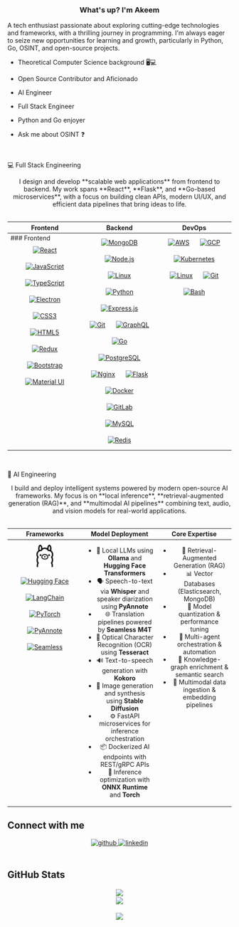 ### <div align="center">What's up? I'm Akeem

A tech enthusiast passionate about exploring cutting-edge technologies and frameworks, with a thrilling journey in programming. I'm always eager to seize new opportunities for learning and growth, particularly in Python, Go, OSINT, and open-source projects.</div>  
  

- Theoretical Computer Science background 🖥️💻  
  

- Open Source Contributor and Aficionado 
  

- AI Engineer 
  

- Full Stack Engineer  
  

- Python and Go enjoyer
  

- Ask me about OSINT :question:
  
<br/> 

💻 Full Stack Engineering
<div align="center"> I design and develop **scalable web applications** from frontend to backend. My work spans **React**, **Flask**, and **Go-based microservices**, with a focus on building clean APIs, modern UI/UX, and efficient data pipelines that bring ideas to life. </div> 

<br/>

<table align="center">
<tr>
  <thead>
    <th>Frontend</th>
    <th>Backend</th>
    <th>DevOps</th>
  </thead>
</tr>
<tr>
<td valign="top" width="33%">  
### Frontend  
<div align="center">  
<a href="https://reactjs.org/" target="_blank"><img style="margin: 10px" src="https://profilinator.rishav.dev/skills-assets/react-original-wordmark.svg" alt="React" height="50" /></a>  
<a href="https://www.javascript.com/" target="_blank"><img style="margin: 10px" src="https://profilinator.rishav.dev/skills-assets/javascript-original.svg" alt="JavaScript" height="50" /></a>  
<a href="https://www.typescriptlang.org/" target="_blank"><img style="margin: 10px" src="https://profilinator.rishav.dev/skills-assets/typescript-original.svg" alt="TypeScript" height="50" /></a>  
<a href="https://www.electronjs.org/" target="_blank"><img style="margin: 10px" src="https://profilinator.rishav.dev/skills-assets/electron-original.svg" alt="Electron" height="50" /></a>  
<a href="https://www.w3schools.com/css/" target="_blank"><img style="margin: 10px" src="https://profilinator.rishav.dev/skills-assets/css3-original-wordmark.svg" alt="CSS3" height="50" /></a>  
<a href="https://en.wikipedia.org/wiki/HTML5" target="_blank"><img style="margin: 10px" src="https://profilinator.rishav.dev/skills-assets/html5-original-wordmark.svg" alt="HTML5" height="50" /></a>  
<a href="https://redux.js.org/" target="_blank"><img style="margin: 10px" src="https://profilinator.rishav.dev/skills-assets/redux-original.svg" alt="Redux" height="50" /></a>  
<a href="https://getbootstrap.com/docs/3.4/javascript/" target="_blank"><img style="margin: 10px" src="https://profilinator.rishav.dev/skills-assets/bootstrap-plain.svg" alt="Bootstrap" height="50" /></a>  
<a href="https://mui.com/" target="_blank"><img style="margin: 10px" src="https://profilinator.rishav.dev/skills-assets/mui.png" alt="Material UI" height="50" /></a>  
</div>
</td>

<td valign="top" width="33%">
<div align="center">  
<a href="https://www.mongodb.com/" target="_blank"><img style="margin: 10px" src="https://profilinator.rishav.dev/skills-assets/mongodb-original-wordmark.svg" alt="MongoDB" height="50" /></a>  
<a href="https://nodejs.org/" target="_blank"><img style="margin: 10px" src="https://profilinator.rishav.dev/skills-assets/nodejs-original-wordmark.svg" alt="Node.js" height="50" /></a>  
<a href="https://www.linux.org/" target="_blank"><img style="margin: 10px" src="https://profilinator.rishav.dev/skills-assets/linux-original.svg" alt="Linux" height="50" /></a>  
<a href="https://www.python.org/" target="_blank"><img style="margin: 10px" src="https://profilinator.rishav.dev/skills-assets/python-original.svg" alt="Python" height="50" /></a>  
<a href="https://expressjs.com/" target="_blank"><img style="margin: 10px" src="https://profilinator.rishav.dev/skills-assets/express-original-wordmark.svg" alt="Express.js" height="50" /></a>  
<a href="https://github.com/" target="_blank"><img style="margin: 10px" src="https://profilinator.rishav.dev/skills-assets/git-scm-icon.svg" alt="Git" height="50" /></a>  
<a href="https://graphql.org/" target="_blank"><img style="margin: 10px" src="https://profilinator.rishav.dev/skills-assets/graphql.png" alt="GraphQL" height="50" /></a>  
<a href="https://go.dev/" target="_blank"><img style="margin: 10px" src="https://profilinator.rishav.dev/skills-assets/go-original.svg" alt="Go" height="50" /></a>  
<a href="https://www.postgresql.org/" target="_blank"><img style="margin: 10px" src="https://profilinator.rishav.dev/skills-assets/postgresql-original-wordmark.svg" alt="PostgreSQL" height="50" /></a>  
<a href="https://www.nginx.com/" target="_blank"><img style="margin: 10px" src="https://profilinator.rishav.dev/skills-assets/nginx-original.svg" alt="Nginx" height="50" /></a>  
<a href="https://flask.palletsprojects.com/" target="_blank"><img style="margin: 10px" src="https://profilinator.rishav.dev/skills-assets/flask.png" alt="Flask" height="50" /></a>  
<a href="https://www.docker.com/" target="_blank"><img style="margin: 10px" src="https://profilinator.rishav.dev/skills-assets/docker-original-wordmark.svg" alt="Docker" height="50" /></a>  
<a href="https://about.gitlab.com/" target="_blank"><img style="margin: 10px" src="https://profilinator.rishav.dev/skills-assets/gitlab.svg" alt="GitLab" height="50" /></a>  
<a href="https://www.mysql.com/" target="_blank"><img style="margin: 10px" src="https://profilinator.rishav.dev/skills-assets/mysql-original-wordmark.svg" alt="MySQL" height="50" /></a>  
<a href="https://redis.io/" target="_blank"><img style="margin: 10px" src="https://profilinator.rishav.dev/skills-assets/redis-original-wordmark.svg" alt="Redis" height="50" /></a>  
</div>
</td>

<td valign="top" width="33%">
<div align="center">  
<a href="https://aws.amazon.com/" target="_blank"><img style="margin: 10px" src="https://profilinator.rishav.dev/skills-assets/amazonwebservices-original-wordmark.svg" alt="AWS" height="50" /></a>  
<a href="https://cloud.google.com/" target="_blank"><img style="margin: 10px" src="https://profilinator.rishav.dev/skills-assets/google_cloud-icon.svg" alt="GCP" height="50" /></a>  
<a href="https://kubernetes.io/" target="_blank"><img style="margin: 10px" src="https://profilinator.rishav.dev/skills-assets/kubernetes-icon.svg" alt="Kubernetes" height="50" /></a>  
<a href="https://www.linux.org/" target="_blank"><img style="margin: 10px" src="https://profilinator.rishav.dev/skills-assets/linux-original.svg" alt="Linux" height="50" /></a>  
<a href="https://github.com/" target="_blank"><img style="margin: 10px" src="https://profilinator.rishav.dev/skills-assets/git-scm-icon.svg" alt="Git" height="50" /></a>  
<a href="https://www.gnu.org/software/bash/" target="_blank"><img style="margin: 10px" src="https://profilinator.rishav.dev/skills-assets/gnu_bash-icon.svg" alt="Bash" height="50" /></a>  
</div>
</td>
</tr>
</table>  

<br/>  

🤖 AI Engineering
<div align="center"> I build and deploy intelligent systems powered by modern open-source AI frameworks. My focus is on **local inference**, **retrieval-augmented generation (RAG)**, and **multimodal AI pipelines** combining text, audio, and vision models for real-world applications. </div> <br/> 

<table align="center">
<tr>
  <thead>
    <th>Frameworks</th>
    <th>Model Deployment</th>
    <th>Core Expertise</th>
  </thead>
</tr>
  
<tr>
  <td valign="top" width="33%">
  <div align="center"> <a href="https://ollama.ai/" target="_blank"><img style="margin: 10px" src="https://raw.githubusercontent.com/simple-icons/simple-icons/develop/icons/ollama.svg" alt="Ollama" height="50" /></a> <a href="https://huggingface.co/" target="_blank"><img style="margin: 10px" src="https://huggingface.co/front/assets/huggingface_logo-noborder.svg" alt="Hugging Face" height="50" /></a> <a href="https://www.langchain.com/" target="_blank"><img style="margin: 10px" src="https://avatars.githubusercontent.com/u/126733545?s=200&v=4" alt="LangChain" height="50" /></a> <a href="https://pytorch.org/" target="_blank"><img style="margin: 10px" src="https://profilinator.rishav.dev/skills-assets/pytorch-icon.svg" alt="PyTorch" height="50" /></a> <a href="https://github.com/pyannote/pyannote-audio" target="_blank"><img style="margin: 10px" src="https://avatars.githubusercontent.com/u/13865484?s=200&v=4" alt="PyAnnote" height="50" /></a> <a href="https://huggingface.co/facebook/seamless-m4t" target="_blank"><img style="margin: 10px" src="https://huggingface.co/front/assets/huggingface_logo-noborder.svg" alt="Seamless" height="50" /></div> 
  </td>
  
<td align="center" valign="top" width="33%">
  <div align="center"> <ul> <li>🧠 Local LLMs using <b>Ollama</b> and <b>Hugging Face Transformers</b></li> <li>🗣️ Speech-to-text via <b>Whisper</b> and speaker diarization using <b>PyAnnote</b></li> <li>🌐 Translation pipelines powered by <b>Seamless M4T</b></li> <li>📖 Optical Character Recognition (OCR) using <b>Tesseract</b></li> <li>🔊 Text-to-speech generation with <b>Kokoro</b></li> <li>🎨 Image generation and synthesis using <b>Stable Diffusion</b></li> <li>⚙️ FastAPI microservices for inference orchestration</li> <li>📦 Dockerized AI endpoints with REST/gRPC APIs</li> <li>🚀 Inference optimization with <b>ONNX Runtime</b> and <b>Torch</b></li> </ul> </div>
</td>

<td valign="top" width="33%">
<div align="center"> <ul> <li>📄 Retrieval-Augmented Generation (RAG)</li> <li>📊 Vector Databases (Elasticsearch, MongoDB)</li> <li>🧩 Model quantization & performance tuning</li> <li>🔗 Multi-agent orchestration & automation</li> <li>🧠 Knowledge-graph enrichment & semantic search</li> <li>🧬 Multimodal data ingestion & embedding pipelines</li> </ul> </div>
</td>
</tr>
</table>

## Connect with me  
<div align="center">
<a href="https://github.com/KingAkeem" target="_blank">
<img src=https://img.shields.io/badge/github-%2324292e.svg?&style=for-the-badge&logo=github&logoColor=white alt=github style="margin-bottom: 5px;" />
</a>
<a href="https://linkedin.com/in/akeemtlking" target="_blank">
<img src=https://img.shields.io/badge/linkedin-%231E77B5.svg?&style=for-the-badge&logo=linkedin&logoColor=white alt=linkedin style="margin-bottom: 5px;" />
</a>
</div>  
  
<br/>  

## GitHub Stats  
<div align="center"><img src="https://github-readme-stats.vercel.app/api?username=KingAkeem&show_icons=true&count_private=true&hide_border=true" align="center" /></div>  

<div align="center"><img src="https://github-readme-stats.vercel.app/api/top-langs/?username=KingAkeem&hide_border=true&layout=compact" align="center" /></div>  

<br/>  

<div align="center">
<img src="https://komarev.com/ghpvc/?username=rishavanand&&style=flat-square" align="center" />
</div>  
  
<br />
